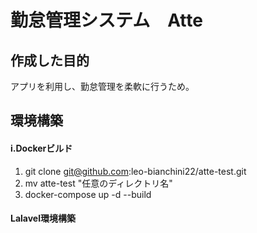 # 勤怠管理システム　Atte

## 作成した目的
アプリを利用し、勤怠管理を柔軟に行うため。

## 環境構築
#### i.Dockerビルド

1. git clone git@github.com:leo-bianchini22/atte-test.git
2. mv atte-test "任意のディレクトリ名"
3. docker-compose up -d --build

#### Lalavel環境構築
